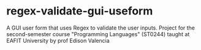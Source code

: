 # regex-validate-gui-useform
A GUI user form that uses Regex to validate the user inputs. Project for the second-semester course "Programming Languages" (ST0244) taught at EAFIT University by prof Edison Valencia 
